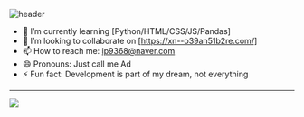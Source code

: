 
![header](https://capsule-render.vercel.app/api?type=waving&color=gradient&text=%20Adsenser%20%20&height=200&fontSize=100)

- 🌱 I’m currently learning [Python/HTML/CSS/JS/Pandas]
- 👯 I’m looking to collaborate on [https://xn--o39an51b2re.com/]
- 📫 How to reach me: ip9368@naver.com
- 😄 Pronouns: Just call me Ad
- ⚡ Fun fact: Development is part of my dream, not everything
***

<img align='center' src="http://mazassumnida.wtf/api/v2/generate_badge?boj=r00t_0">
